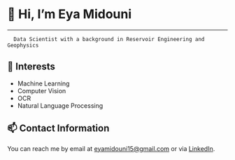 # 👋 Hi, I’m Eya Midouni
----------------------------------

      Data Scientist with a background in Reservoir Engineering and Geophysics

## 👀 Interests

- Machine Learning 
- Computer Vision 
- OCR
- Natural Language Processing

## 📫 Contact Information
You can reach me by email at [eyamidouni15@gmail.com](mailto:eyamidouni15@gmail.com) or via [LinkedIn](https://www.linkedin.com/in/eya-midouni-049066221/).


<!---
Emidouni/Emidouni is a ✨ special ✨ repository because its `README.md` (this file) appears on your GitHub profile.
You can click the Preview link to take a look at your changes.
--->
